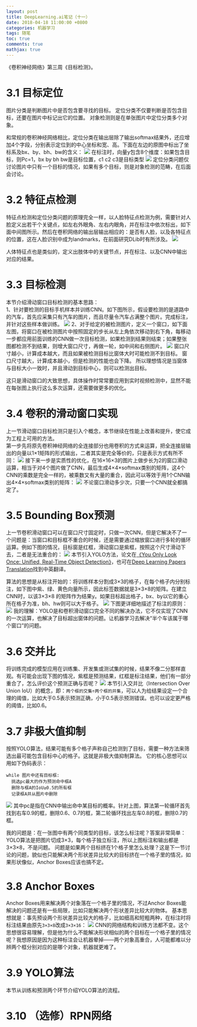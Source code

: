 ```yaml
---
layout: post
title: DeepLearning.ai笔记（十一）
date: 2018-04-18 11:00:00 +0800
categories: 机器学习
tags: 随笔
toc: true
comments: true
mathjax: true
---
```

《卷积神经网络》第三周《目标检测》。  

<!-- more -->
# 3.1 目标定位
图片分类是判断图片中是否包含要寻找的目标。
定位分类不仅要判断是否包含目标，还要在图片中标记出它的位置。
对象检测则是在单张图片中定位分类多个对象。

和常规的卷积神经网络相比，定位分类在输出层除了输出softmax结果外，还应增加4个字段，分别表示定位到的中心坐标和宽、高。下面在左边的原图中标出了坐标系及bx、by、bh、bw的含义：
![](0418DeepLearningAI13/img01.png)
在标注时，向量y包含8个维度：如果包含目标，则Pc=1，bx by bh bw是目标位置，c1 c2 c3是目标类型
![](0418DeepLearningAI13/img02.png)
定位分类问题仅讨论图片中只有一个目标的情况，如果有多个目标，则是对象检测的范畴，在后面会讨论。

# 3.2 特征点检测
特征点检测和定位分类问题的原理完全一样，以人脸特征点检测为例，需要针对人脸定义出若干个关键点，如左右外眼角、左右内眼角，并在标注中依次标出，如下面中间图所示。然后在卷积网络的输出层输出相应的：是否有人脸，以及各特征点的位置，这在人脸识别中成为landmarks，在前面研究DLib时有所涉及。
![](0418DeepLearningAI13/img03.png)

人体特征点也是类似的，定义出肢体中的关键节点，并在标注、以及CNN中输出对应的结果。

# 3.3 目标检测
本节介绍滑动窗口目标检测的基本思路：  
1、针对要检测的目标手机样本并训练CNN。如下图所示，假设要检测的是道路中的汽车，首先应采集只有汽车的图片，而且尽量令汽车占满整个图片。完成标注，并针对这些样本做训练。
![](0418DeepLearningAI13/img04.png)
2、对于给定的被检测图片，定义一个窗口，如下面左图，将窗口在被检测图片中按照固定的步长从左上角依次移动到右下角，每移动一步都应用前面训练的CNN做一次目标检测，如果检测到结果则结束；如果整张图都检测不到结果，则增大窗口尺寸，再做一轮，如中间和右侧图片。
![](0418DeepLearningAI13/img05.png)
窗口尺寸越小，计算成本越大，而且如果被检测目标比窗体大时可能检测不到目标。
窗口尺寸越大，计算成本越小，但是检测的性能也会下降。
所以理想情况是当窗体与目标大小一致时，并且滑动到目标中心，则可以检测出目标。

这只是滑动窗口的大致思想，具体操作时常常要应用到实时视频检测中，显然不能在每张图上执行这么多次运算，还需要做更多的优化。

# 3.4 卷积的滑动窗口实现
上一节滑动窗口目标检测只是引入个概念，本节继续在性能上改善和提升，使它成为工程上可用的方法。  
第一步先将原先卷积神经网络的全连接部分也用卷积的方式来运算，把全连接层输出的向量以1×1矩阵的形式输出，二者其实是完全等价的，只是表示方式有所不同：
![](0418DeepLearningAI13/img06.png)
接下来一步是实质性的优化，在16×16×3的图片上做步长为2的窗口滑动运算，相当于对4个图片做了CNN，最后生成4×4×softmax类别的矩阵，这4个CNN的乘数是完全一样的，被乘数又有大量的重合，因此可以等效于用1个CNN输出4×4×softmax类别的矩阵：
![](0418DeepLearningAI13/img07.png)
不论窗口滑动多少次，只要一个CNN就全都搞定了。

# 3.5 Bounding Box预测
上一节卷积滑动窗口可以在窗口尺寸固定时，只做一次CNN，但是它解决不了一个问题是：当窗口和目标框不重合的时候，还是需要通过缩放窗口进行多轮的循环运算。例如下图的情况，目标窗是红框，滑动窗口是紫框，按照这个尺寸滑动下去，二者是无法重合的：
![](0418DeepLearningAI13/img08.png)
本节引入YOLO方法，论文在[《You Only Look Once: Unified, Real-Time Object Detection》](https://arxiv.org/abs/1506.02640)，也可在[Deep Learning Papers Translation](https://github.com/SnailTyan/deep-learning-papers-translation)找到中英翻译。

算法的思想是从标注开始的：将训练样本分割成3×3的格子，在每个格子内分别标注，如下图中紫、绿、黄色向量所示，因此标签数据就是3×3×8的矩阵。在建立CNN时，以该3×3×8 的矩阵作为结果y。如果目标超出格子，bx、by以它的重心所在格子为准，bh、hw则可以大于格子。
![](0418DeepLearningAI13/img09.png)
下图更详细地描述了标注的原则：
![](0418DeepLearningAI13/img10.png)
我的理解：YOLO是和卷积滑动窗口完全不同的解决办法，它不仅实现了CNN的一次运算，也解决了目标超出窗体的问题。让机器学习去解决“半个车该属于哪个窗口”的问题。

# 3.6 交并比
将训练完成的模型应用在训练集、开发集或测试集的时候，结果不像二分那样直观。有可能会出现下图的情况，紫框是预测结果，红框是标注结果，他们有一部分重合了，怎么评价这个预测正确与否呢？
![](0418DeepLearningAI13/img11.png)
本节引入交并比（Intersection Over Union IoU）的概念，即：`两个框的交集÷两个框的并集`，可以人为给结果设定一个合理的阈值，比如大于0.5表示预测正确，小于0.5表示预测错误。也可以设定更严格的阈值，比如0.6。

# 3.7 非极大值抑制
按照YOLO算法，结果可能有多个格子声称自己检测到了目标，需要一种方法来筛选出最可能包含目标中心的格子。这就是非极大值抑制算法。
它的核心思想可以用如下伪码表示：
```
while 图片中还有目标框:
  挑选pc最大的作为预测命中框A
  删除与框A的IoU≥0.5的所有框
  记录框A并从图片中删除
```
![](0418DeepLearningAI13/img12.png)
其中pc是指在CNN中输出命中某目标的概率。针对上图，算法第一轮循环首先找到右车0.9的框，删除0.6、0.7的框，第二轮循环找出左车0.8的框，删除0.7的框。

我的问题是：在一张图中有两个同类型的目标，该怎么标注呢？答案非常简单：YOLO算法是把图片切成3×3，每个格子独立标注，所以上图标注和输出都是3×3×8，不是问题。
问题是如果两个目标挤在1个格子里怎么处理？这是下一节讨论的问题，貌似也只能解决两个形状差异比较大的目标挤在一个格子里的情况，如果形状像似，Anchor Boxes应该也搞不定。

# 3.8 Anchor Boxes
Anchor Boxes用来解决两个对象落在一个格子里的情况，不过Anchor Boxes能解决的问题还是有一些局限，比如只能解决两个形状差异比较大的物体。
基本思想就是：事先预设两个形状差异比较大的格子，比如细高和短粗两种，在标注时将标注结果由原先`3×3×8`改成`3×3×16`：
![](0418DeepLearningAI13/img13.png)
CNN的网络结构和训练方法都不变。这个思想很容易理解，但是他为什么不能解决形状相似的两个目标在一个格子里的情况呢？我想原因是因为这种标注会让机器晕掉——两个对象高重合，人可能都难以分辨两个框分别对应的是哪个对象，机器就更难了。

# 3.9 YOLO算法
本节从训练和预测两个环节介绍YOLO算法的流程。



# 3.10 （选修）RPN网络